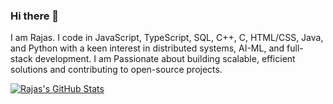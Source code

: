 ### Hi there 👋

I am Rajas. I code in JavaScript, TypeScript, SQL, C++, C, HTML/CSS, Java, and Python with a keen interest in distributed systems, AI-ML, and full-stack development. I am Passionate about building scalable, efficient solutions and contributing to open-source projects.

[![Rajas's GitHub Stats](https://github-readme-stats.vercel.app/api?username=Rajas-Matet&show_icons=true&count_private=true&hide=stars&include_all_commits=true&theme=radical)](https://github.com/Rajas-Mateti/github-readme-stats)

